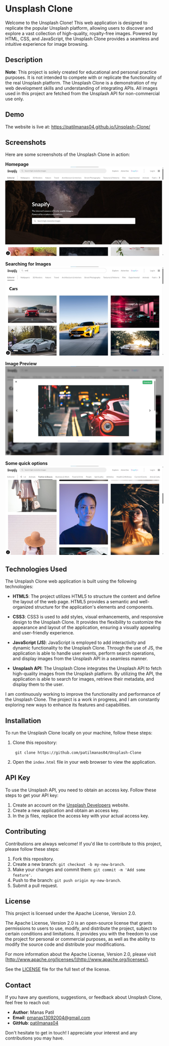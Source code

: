 # Unsplash Clone

Welcome to the Unsplash Clone! This web application is designed to replicate the popular Unsplash platform, allowing users to discover and explore a vast collection of high-quality, royalty-free images. Powered by HTML, CSS, and JavaScript, the Unsplash Clone provides a seamless and intuitive experience for image browsing.

## Description

**Note**: This project is solely created for educational and personal practice purposes. It is not intended to compete with or replicate the functionality of the real Unsplash platform. The Unsplash Clone is a demonstration of my web development skills and understanding of integrating APIs. All images used in this project are fetched from the Unsplash API for non-commercial use only.

## Demo

The website is live at: https://patilmanas04.github.io/Unsplash-Clone/

## Screenshots

Here are some screenshots of the Unsplash Clone in action:

**Homepage**
![Screenshot 1](screenshots/Screenshot%201.jpg)

**Searching for Images**
![Screenshot 2](screenshots/Screenshot%202.jpg)

**Image Preview**
![Screenshot 3](screenshots/Screenshot%203.jpg)

**Some quick options**
![Screenshot 4](screenshots/Screenshot%204.jpg)

## Technologies Used

The Unsplash Clone web application is built using the following technologies:

* **HTML5**: The project utilizes HTML5 to structure the content and define the layout of the web page. HTML5 provides a semantic and well-organized structure for the application's elements and components.

* **CSS3**: CSS3 is used to add styles, visual enhancements, and responsive design to the Unsplash Clone. It provides the flexibility to customize the appearance and layout of the application, ensuring a visually appealing and user-friendly experience.

* **JavaScript (JS)**: JavaScript is employed to add interactivity and dynamic functionality to the Unsplash Clone. Through the use of JS, the application is able to handle user events, perform search operations, and display images from the Unsplash API in a seamless manner.

* **Unsplash API**: The Unsplash Clone integrates the Unsplash API to fetch high-quality images from the Unsplash platform. By utilizing the API, the application is able to search for images, retrieve their metadata, and display them to the user.

I am continuously working to improve the functionality and performance of the Unsplash Clone. The project is a work in progress, and I am constantly exploring new ways to enhance its features and capabilities.

## Installation

To run the Unsplash Clone locally on your machine, follow these steps:

1. Clone this repository:

&nbsp;&nbsp;&nbsp;&nbsp;&nbsp;&nbsp;&nbsp;&nbsp;```git clone https://github.com/patilmanas04/Unsplash-Clone```

2. Open the `index.html` file in your web browser to view the application.

## API Key

To use the Unsplash API, you need to obtain an access key. Follow these steps to get your API key:

1. Create an account on the [Unsplash Developers](https://unsplash.com/developers) website.
2. Create a new application and obtain an access key.
3. In the js files, replace the access key with your actual access key.

## Contributing

Contributions are always welcome! If you'd like to contribute to this project, please follow these steps:

1. Fork this repository.
2. Create a new branch: `git checkout -b my-new-branch`.
3. Make your changes and commit them: `git commit -m 'Add some feature'`.
4. Push to the branch: `git push origin my-new-branch`.
5. Submit a pull request.

## License

This project is licensed under the Apache License, Version 2.0. 

The Apache License, Version 2.0 is an open-source license that grants permissions to users to use, modify, and distribute the project, subject to certain conditions and limitations. It provides you with the freedom to use the project for personal or commercial purposes, as well as the ability to modify the source code and distribute your modifications.

For more information about the Apache License, Version 2.0, please visit [http://www.apache.org/licenses/](http://www.apache.org/licenses/).

See the [LICENSE](LICENSE) file for the full text of the license.

## Contact

If you have any questions, suggestions, or feedback about Unsplash Clone, feel free to reach out:

* **Author**: Manas Patil
* **Email**: pmanas13092004@gmail.com
* **GitHub**: [patilmanas04](https://github.com/patilmanas04)

Don't hesitate to get in touch! I appreciate your interest and any contributions you may have.